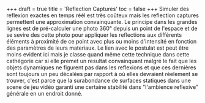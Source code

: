 +++
draft = true
title = 'Reflection Captures'
toc = false
+++
Simuler des reflexion exactes en temps réèl est très coûteux mais les reflection captures permettent une approximation convainquante. Le principe dans les grandes lignes est de pré-calculer une photo 360° depuis un point de l'espace et de se sevire des cette photo pour appliquer les reflections aux différents éléments à proximité de ce point avec plus ou moins d'intensité en fonction des paramètres de leurs materiaux. Le lien avec le postulat est peut être moins evident ici mais je classe quand même cette technique dans cette cathégorie car si elle premet un resultat convainquant malgré le fait que les objets dynamiques ne figurent pas dans les reflexions et que ces dernières sont toujours un peu décalées par rapport à où elles devraient réelement se trouver, c'est parce que la surabondance de surfaces statiques dans une scene de jeu vidéo garanti une certaine stabilité dans "l'ambience reflexive" générale en un endroit donné.